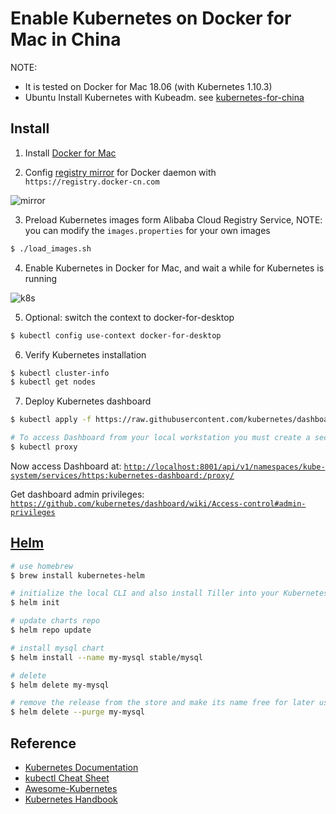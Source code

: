 # Enable Kubernetes on Docker for Mac in China

NOTE: 
 - It is tested on Docker for Mac 18.06 (with Kubernetes 1.10.3)
 - Ubuntu Install Kubernetes with Kubeadm. see [kubernetes-for-china](https://github.com/maguowei/kubernetes-for-china)

## Install

1. Install [Docker for Mac](https://docs.docker.com/docker-for-mac/install/)

2. Config [registry mirror](https://www.docker-cn.com/registry-mirror) for Docker daemon with ```https://registry.docker-cn.com```

![mirror](./image/mirror.jpg)


3. Preload Kubernetes images form Alibaba Cloud Registry Service, NOTE: you can modify the ```images.properties``` for your own images

```bash
$ ./load_images.sh
```

4. Enable Kubernetes in Docker for Mac, and wait a while for Kubernetes is running

![k8s](./image/k8s.jpg)

5. Optional: switch the context to docker-for-desktop

```bash
$ kubectl config use-context docker-for-desktop
```

6. Verify Kubernetes installation

```bash
$ kubectl cluster-info
$ kubectl get nodes
```

7. Deploy Kubernetes dashboard

```bash
$ kubectl apply -f https://raw.githubusercontent.com/kubernetes/dashboard/master/src/deploy/recommended/kubernetes-dashboard.yaml

# To access Dashboard from your local workstation you must create a secure channel to your Kubernetes cluster
$ kubectl proxy
```

Now access Dashboard at:
[`http://localhost:8001/api/v1/namespaces/kube-system/services/https:kubernetes-dashboard:/proxy/`](
http://localhost:8001/api/v1/namespaces/kube-system/services/https:kubernetes-dashboard:/proxy/)

Get dashboard admin privileges:
[`https://github.com/kubernetes/dashboard/wiki/Access-control#admin-privileges`](https://github.com/kubernetes/dashboard/wiki/Access-control#admin-privileges)

## [Helm](https://helm.sh/)

```bash
# use homebrew
$ brew install kubernetes-helm

# initialize the local CLI and also install Tiller into your Kubernetes cluster
$ helm init

# update charts repo
$ helm repo update

# install mysql chart
$ helm install --name my-mysql stable/mysql

# delete
$ helm delete my-mysql

# remove the release from the store and make its name free for later use
$ helm delete --purge my-mysql
```

## Reference

- [Kubernetes Documentation](https://kubernetes.io/docs/home/)
- [kubectl Cheat Sheet](https://kubernetes.io/docs/reference/kubectl/cheatsheet/)
- [Awesome-Kubernetes](https://github.com/ramitsurana/awesome-kubernetes)
- [Kubernetes Handbook](https://github.com/rootsongjc/kubernetes-handbook)
